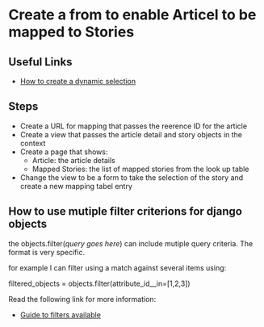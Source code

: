 # Create a from to enable Articel to be mapped to Stories

## Useful Links
- [How to create a dynamic selection](https://samiddha99.medium.com/implement-dynamic-select-options-with-django-d04e791f0483)

## Steps

- Create a URL for mapping that passes the reerence ID for the article
- Create a view that passes the article detail and story objects in the context
- Create a page that shows:
  - Article: the article details 
  - Mapped Stories: the list of mapped stories from the look up table
- Change the view to be a form to take the selection of the story and create a new mapping tabel entry

## How to use mutiple filter criterions for django objects
the objects.filter(*query goes here*) can include mutiple query criteria.
The format is very specific.

for example I can filter using a match against several items using:

filtered_objects = objects.filter(attribute_id__in=[1,2,3])

Read the following link for more information:

- [Guide to filters available](https://pythonguides.com/python-django-filter/)